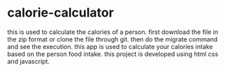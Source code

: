 # calorie-calculator
this is used to calculate the calories of a person.
first download the file in the zip format or clone the file through git.
then do the migrate command and see the execution.
this app is used to calculate your calories intake based on the person food intake.
this project is developed using html css and javascript.
